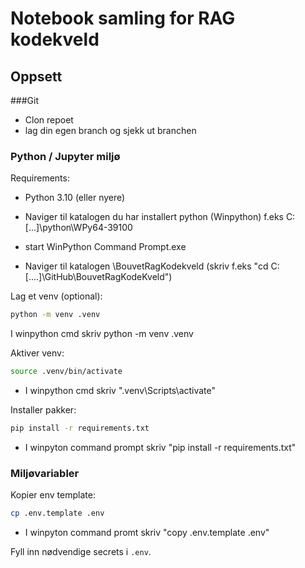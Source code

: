 # Notebook samling for RAG kodekveld


## Oppsett

###Git
- Clon repoet 
- lag din egen branch og sjekk ut branchen


### Python / Jupyter miljø
Requirements:
- Python 3.10 (eller nyere)

- Naviger til katalogen du har installert python (Winpython) f.eks C:\[...]\python\WPy64-39100
- start WinPython Command Prompt.exe
- Naviger til katalogen \BouvetRagKodekveld (skriv f.eks "cd C:[....]\GitHub\BouvetRagKodeKveld")


Lag et venv (optional):
``` bash
python -m venv .venv
```
I winpython cmd skriv python -m venv .venv

Aktiver venv:
```bash
source .venv/bin/activate
```
- I winpython cmd skriv ".venv\Scripts\activate"

Installer pakker:
```bash
pip install -r requirements.txt
```
- I winpyton command prompt skriv "pip install -r requirements.txt"

### Miljøvariabler

Kopier env template:
```bash
cp .env.template .env
```
- I winpyton command promt skriv "copy .env.template .env"


Fyll inn nødvendige secrets i `.env`.